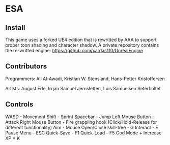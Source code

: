 # ESA

## Install

This game uses a forked UE4 edition that is rewritted by AAA to support proper toon shading and character shadow.
A private repository contains the re-writted engine: https://github.com/xardas110/UnrealEngine


## Contributors

Programmers:
Ali Al-Awadi,
Kristian W. Stensland,
Hans-Petter Kristoffersen

Artists:
August Erle,
Irrjan Samuel Jernsletten,
Luis Samuelsen Seterholtet

## Controls

WASD - Movement
Shift - Sprint
Spacebar - Jump
Left Mouse Button - Attack
Right Mouse Button - Fire grappling hook (Click/Hold-Release for different functionality)
Aim - Mouse
Open/Close skill-tree - G
Interact - E
Pause Menu - ESC
Quick-Save - F1
Quick-Load - F5
God Mode + Increase XP = K

